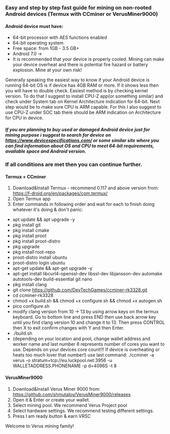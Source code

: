 ### Easy and step by step fast guide for mining on non-rooted Android devices (Termux with CCminer or VerusMiner9000)

#### Android device must have:
* 64-bit processor with AES functions enabled
* 64-bit operating system
* Free space: from 1GB - 3.5 GB+
* Android 7.0 ->
* It is recommended that your device is properly cooled. Mining can make your device overheat and there is potential fire hazard or battery explosion. Mine at your own risk!

Generally speaking the easiest way to know if your Android device is running 64-bit OS is if device has 4GB RAM or more. If it shows less then you will have to double check. Easiest method is by checking kernel version. To do that I suggest to install CPU-Z app(or something similar) and check under System tab on Kernel Architecture indication for 64-bit. Next step would be to make sure CPU is ARM capable. For this I also suggest to use CPU-Z under SOC tab there should be ARM indication on Architecture for CPU in device.
##### If you are planning to buy used or damaged Android device just for mining purpose i suggest to search for device on https://www.devicespecifications.com/ or some similar site where you can find information about OS and CPU to meet 64-bit requirements, available space and Android version.

### If all conditions are met then you can continue further.
#### Termux + CCminer
1. Download&Install Termux - recommend 0.117 and above version from: https://f-droid.org/en/packages/com.termux/
2. Open Termux app
3. Enter commands in following order and wait for each to finish doing whatever it's doing & don't panic:
* apt update && apt upgrade -y
* pkg install git
* pkg install cmake
* pkg install proot
* pkg install proot-distro
* pkg upgrade
* pkg install root-repo
* proot-distro install ubuntu
* proot-distro login ubuntu
* apt-get update && apt-get upgrade -y
* apt-get install libcurl4-openssl-dev libssl-dev libjansson-dev automake autotools-dev build-essential git nano
* pkg install clang
* git clone https://github.com/DevTechGames/ccminer-rk3328.git
* cd ccminer-rk3328
* chmod +x build.sh && chmod +x configure.sh && chmod +x autogen.sh
* pico configure.sh
* modify clang version from 10 -> 13 by using arrow keys on the termux keyboard. Go to bottom line and press END then use back arrow key until you find clang version 10 and change it to 13. Then press CONTROL then X to exit confirm changes with Y and then Enter.
* ./build.sh
* (depending on your location and pool, change wallet address and worker name and last number 8 represents number of cores you want to use. Depends on your devices core count!!! If device is overheating or heats too much lover that number!) use last command: ./ccminer -a verus -o stratum+tcp://eu.luckpool.net:3956 -u WALLETADDRESS.PHONENAME -p d=4096S -t 8

#### VerusMiner9000
1. Download&Install Verus Miner 9000 from: https://github.com/shmutalov/VerusMiner9000/releases
2. Open it & Enter or create your wallet.
3. Select mining pool. We recommend Verus Project pool
4. Select hardware settings. We recommend testing different settings.
5. Press I am ready button & earn VRSC

Welcome to Verus mining family!
